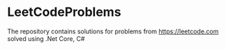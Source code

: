 # LeetCodeProblems
The repository contains solutions for problems from https://leetcode.com solved using .Net Core, C#
